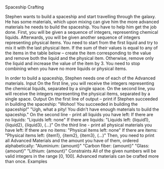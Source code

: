 Spaceship Crafting

Stephen wants to build a spaceship and start travelling through the galaxy. He has some materials, which upon mixing can give him the more advanced materials he needs to build the spaceship. You have to help him get the job done.
First, you will be given a sequence of integers, representing chemical liquids. Afterwards, you will be given another sequence of integers representing physical items. 
You need to start from the first liquid and try to mix it with the last physical item. If the sum of their values is equal to any of the items in the table below – create the item corresponding to the value and remove both the liquid and the physical item. Otherwise, remove only the liquid and increase the value of the item by 3. You need to stop combining when you have no more liquids or physical items.


In order to build a spaceship, Stephen needs one of each of the Advanced materials. 
Input
On the first line, you will receive the integers representing the chemical liquids, separated by a single space. 
On the second line, you will receive the integers representing the physical items, separated by a single space.
Output
On the first line of output – print if Stephen succeeded in building the spaceship:
"Wohoo! You succeeded in building the spaceship!"
"Ugh, what a pity! You didn't have enough materials to build the spaceship."
On the second line - print all liquids you have left:
If there are no liquids: "Liquids left: none"
If there are liquids: "Liquids left: {liquid1}, {liquid2}, {liquid3}, (…)"
On the third line - print all physical materials you have left:
If there are no items: "Physical items left: none"
If there are items: "Physical items left: {item1}, {item2}, {item3}, (…)"
Then, you need to print all Advanced Materials and the amount you have of them, ordered alphabetically:
"Aluminium: {amount}"
"Carbon fiber: {amount}"
"Glass: {amount}"
"Lithium: {amount}"
Constraints
All of the given numbers will be valid integers in the range [0, 100].
Advanced materials can be crafted more than once.
Examples






